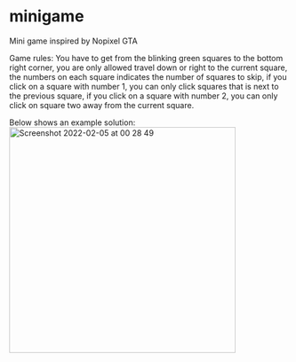 # minigame
Mini game inspired by Nopixel GTA


Game rules:
You have to get from the blinking green squares to the bottom right corner, you are only allowed travel down or right to the current square,
the numbers on each square indicates the number of squares to skip, if you click on a square with number 1, 
you can only click squares that is next to the previous square, if you click on a square with number 2, you can only click on square two away from the current
square.

Below shows an example solution:
<img width="407" alt="Screenshot 2022-02-05 at 00 28 49" src="https://user-images.githubusercontent.com/47284233/152620678-dd9d8fd1-c0cc-4756-84a6-4deb550ddee5.png">

